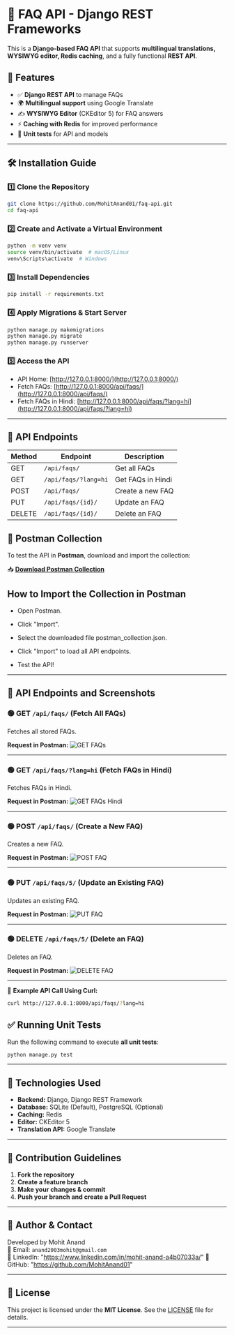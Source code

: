 # 📝 FAQ API - Django REST Frameworks

This is a **Django-based FAQ API** that supports **multilingual translations, WYSIWYG editor, Redis caching**, and a fully functional **REST API**.

## 🚀 Features
- ✅ **Django REST API** to manage FAQs
- 🌍 **Multilingual support** using Google Translate
- ✍ **WYSIWYG Editor** (CKEditor 5) for FAQ answers
- ⚡ **Caching with Redis** for improved performance
- 📝 **Unit tests** for API and models

---

## 🛠 Installation Guide

### **1️⃣ Clone the Repository**
```sh
git clone https://github.com/MohitAnand01/faq-api.git
cd faq-api
```

### **2️⃣ Create and Activate a Virtual Environment**
```sh
python -m venv venv
source venv/bin/activate  # macOS/Linux
venv\Scripts\activate  # Windows
```

### **3️⃣ Install Dependencies**
```sh
pip install -r requirements.txt
```

### **4️⃣ Apply Migrations & Start Server**
```sh
python manage.py makemigrations
python manage.py migrate
python manage.py runserver
```

### **5️⃣ Access the API**
- API Home: [http://127.0.0.1:8000/](http://127.0.0.1:8000/)
- Fetch FAQs: [http://127.0.0.1:8000/api/faqs/](http://127.0.0.1:8000/api/faqs/)
- Fetch FAQs in Hindi: [http://127.0.0.1:8000/api/faqs/?lang=hi](http://127.0.0.1:8000/api/faqs/?lang=hi)

---

## 🔗 API Endpoints

| Method | Endpoint              | Description                |
|--------|----------------------|----------------------------|
| GET    | `/api/faqs/`         | Get all FAQs               |
| GET    | `/api/faqs/?lang=hi` | Get FAQs in Hindi          |
| POST   | `/api/faqs/`         | Create a new FAQ           |
| PUT    | `/api/faqs/{id}/`    | Update an FAQ              |
| DELETE | `/api/faqs/{id}/`    | Delete an FAQ              |



## 📌 Postman Collection
To test the API in **Postman**, download and import the collection:

📥 **[Download Postman Collection](FAQ_API.postman_collection.json)**

## How to Import the Collection in Postman

- Open Postman.

- Click "Import".

- Select the downloaded file postman_collection.json.

- Click "Import" to load all API endpoints.

- Test the API!

---

## 📌 API Endpoints and Screenshots

### 🟢 GET `/api/faqs/` (Fetch All FAQs)
Fetches all stored FAQs.

**Request in Postman:**
![GET FAQs](screenshots/get_all_FAQ.png)

---

### 🟢 GET `/api/faqs/?lang=hi` (Fetch FAQs in Hindi)
Fetches FAQs in Hindi.

**Request in Postman:**
![GET FAQs Hindi](screenshots/get_all_FAQ_hindi.png)

---

### 🟢 POST `/api/faqs/` (Create a New FAQ)
Creates a new FAQ.

**Request in Postman:**
![POST FAQ](screenshots/post_call_FAQ.png)

---

### 🟢 PUT `/api/faqs/5/` (Update an Existing FAQ)
Updates an existing FAQ.

**Request in Postman:**
![PUT FAQ](screenshots/put_req_FAQ.png)

---

### 🟢 DELETE `/api/faqs/5/` (Delete an FAQ)
Deletes an FAQ.

**Request in Postman:**
![DELETE FAQ](screenshots/delete_FAQ.png)

---

📌 **Example API Call Using Curl:**
```sh
curl http://127.0.0.1:8000/api/faqs/?lang=hi
```



## ✅ Running Unit Tests
Run the following command to execute **all unit tests**:
```sh
python manage.py test
```

---

## 🔧 Technologies Used
- **Backend:** Django, Django REST Framework
- **Database:** SQLite (Default), PostgreSQL (Optional)
- **Caching:** Redis
- **Editor:** CKEditor 5
- **Translation API:** Google Translate

---

## 📌 Contribution Guidelines
1. **Fork the repository**
2. **Create a feature branch**
3. **Make your changes & commit**
4. **Push your branch and create a Pull Request**

---

## 🔗 Author & Contact
Developed by Mohit Anand  
📧 Email: `anand2003mohit@gmail.com`  
🔗 LinkedIn: "https://www.linkedin.com/in/mohit-anand-a4b07033a/"
🔗 GitHub: "https://github.com/MohitAnand01"

---

## 📜 License
This project is licensed under the **MIT License**. See the [LICENSE](LICENSE) file for details.

---


